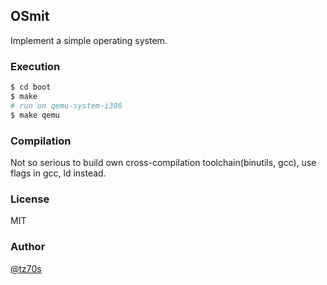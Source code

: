 ## OSmit

Implement a simple operating system.

### Execution
```bash
$ cd boot
$ make
# run on qemu-system-i386
$ make qemu
```

### Compilation
Not so serious to build own cross-compilation toolchain(binutils, gcc), use flags in gcc, ld instead.

### License
MIT

### Author
[@tz70s](https://twitter.com/tz70s)